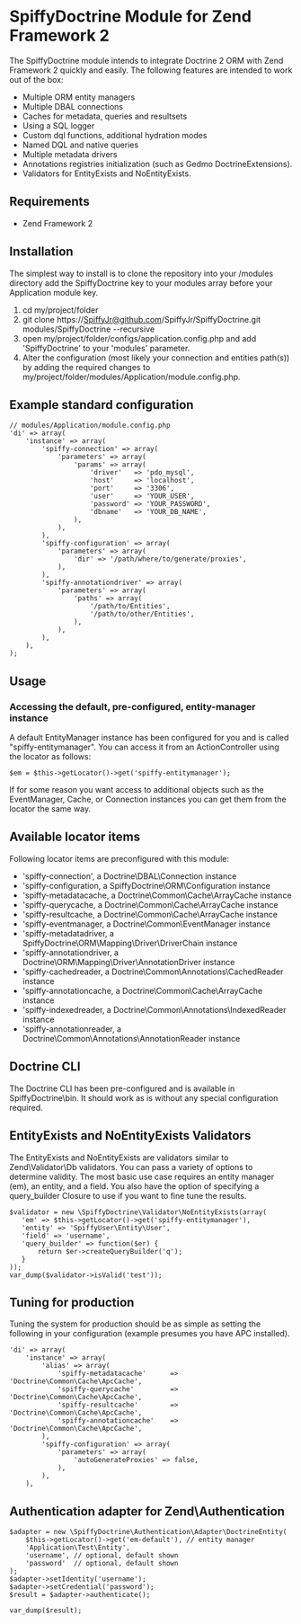 # SpiffyDoctrine Module for Zend Framework 2
The SpiffyDoctrine module intends to integrate Doctrine 2 ORM with Zend Framework 2 quickly and easily. The following features are intended to work out of the box: 
  
  - Multiple ORM entity managers
  - Multiple DBAL connections
  - Caches for metadata, queries and resultsets
  - Using a SQL logger
  - Custom dql functions, additional hydration modes
  - Named DQL and native queries
  - Multiple metadata drivers
  - Annotations registries initialization (such as Gedmo DoctrineExtensions).
  - Validators for EntityExists and NoEntityExists.
  
## Requirements
  - Zend Framework 2

## Installation
The simplest way to install is to clone the repository into your /modules directory add the 
SpiffyDoctrine key to your modules array before your Application module key.

  1. cd my/project/folder
  2. git clone https://SpiffyJr@github.com/SpiffyJr/SpiffyDoctrine.git modules/SpiffyDoctrine --recursive
  3. open my/project/folder/configs/application.config.php and add 'SpiffyDoctrine' to your 'modules' parameter.
  4. Alter the configuration (most likely your connection and entities path(s)) by adding the required changes to 
     my/project/folder/modules/Application/module.config.php.

## Example standard configuration
    // modules/Application/module.config.php
    'di' => array(
        'instance' => array(
            'spiffy-connection' => array(
                'parameters' => array(
                    'params' => array(
                        'driver'   => 'pdo_mysql',
                        'host'     => 'localhost',
                        'port'     => '3306', 
                        'user'     => 'YOUR_USER',
                        'password' => 'YOUR_PASSWORD',
                        'dbname'   => 'YOUR_DB_NAME',
                    ),
                ),
            ),
            'spiffy-configuration' => array(
                'parameters' => array(
                    'dir' => '/path/where/to/generate/proxies',
                ),
            ),
            'spiffy-annotationdriver' => array(
                'parameters' => array(
                    'paths' => array(
                        '/path/to/Entities',
                        '/path/to/other/Entities',
                    ),
                ),
            ),
        ),
    );


## Usage

### Accessing the default, pre-configured, entity-manager instance
A default EntityManager instance has been configured for you and is called "spiffy-entitymanager". You can access
it from an ActionController using the locator as follows:

    $em = $this->getLocator()->get('spiffy-entitymanager');
    
If for some reason you want access to additional objects such as the EventManager, Cache, or Connection instances
you can get them from the locator the same way.

## Available locator items
Following locator items are preconfigured with this module:

  - 'spiffy-connection', a Doctrine\DBAL\Connection instance
  - 'spiffy-configuration, a SpiffyDoctrine\ORM\Configuration instance
  - 'spiffy-metadatacache, a Doctrine\Common\Cache\ArrayCache instance
  - 'spiffy-querycache, a Doctrine\Common\Cache\ArrayCache instance
  - 'spiffy-resultcache, a Doctrine\Common\Cache\ArrayCache instance
  - 'spiffy-eventmanager, a Doctrine\Common\EventManager instance
  - 'spiffy-metadatadriver, a SpiffyDoctrine\ORM\Mapping\Driver\DriverChain instance
  - 'spiffy-annotationdriver, a Doctrine\ORM\Mapping\Driver\AnnotationDriver instance
  - 'spiffy-cachedreader, a Doctrine\Common\Annotations\CachedReader instance
  - 'spiffy-annotationcache, a Doctrine\Common\Cache\ArrayCache instance
  - 'spiffy-indexedreader, a Doctrine\Common\Annotations\IndexedReader instance
  - 'spiffy-annotationreader, a Doctrine\Common\Annotations\AnnotationReader instance

## Doctrine CLI
The Doctrine CLI has been pre-configured and is available in SpiffyDoctrine\bin. It should work as
is without any special configuration required.

## EntityExists and NoEntityExists Validators
The EntityExists and NoEntityExists are validators similar to Zend\Validator\Db validators. You can 
pass a variety of options to determine validity. The most basic use case requires an entity manager (em),
an entity, and a field. You also have the option of specifying a query_builder Closure to use if you
want to fine tune the results. 

    $validator = new \SpiffyDoctrine\Validator\NoEntityExists(array(
       'em' => $this->getLocator()->get('spiffy-entitymanager'),
       'entity' => 'SpiffyUser\Entity\User',
       'field' => 'username',
       'query_builder' => function($er) {
           return $er->createQueryBuilder('q');
       }
    ));
    var_dump($validator->isValid('test'));

## Tuning for production
Tuning the system for production should be as simple as setting the following in your
configuration (example presumes you have APC installed).

    'di' => array(
        'instance' => array(
            'alias' => array(
                'spiffy-metadatacache'      => 'Doctrine\Common\Cache\ApcCache',
                'spiffy-querycache'         => 'Doctrine\Common\Cache\ApcCache',
                'spiffy-resultcache'        => 'Doctrine\Common\Cache\ApcCache',
                'spiffy-annotationcache'    => 'Doctrine\Common\Cache\ApcCache',
            ),
            'spiffy-configuration' => array(
                'parameters' => array(
                    'autoGenerateProxies' => false,
                ),
            ),
        ),
## Authentication adapter for Zend\Authentication
    $adapter = new \SpiffyDoctrine\Authentication\Adapter\DoctrineEntity(
        $this->getLocator()->get('em-default'), // entity manager
        'Application\Test\Entity',
        'username', // optional, default shown
        'password'  // optional, default shown
    );
    $adapter->setIdentity('username');
    $adapter->setCredential('password');
    $result = $adapter->authenticate();
    
    var_dump($result);